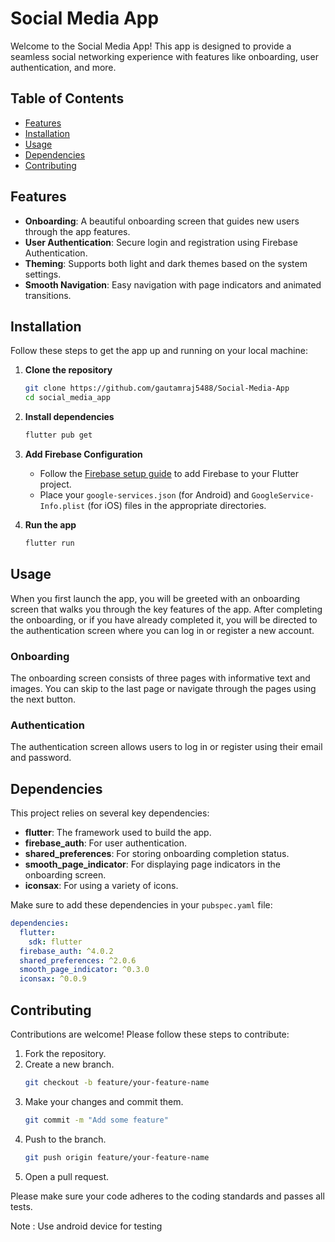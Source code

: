 # Social Media App

Welcome to the Social Media App! This app is designed to provide a seamless social networking experience with features like onboarding, user authentication, and more.

## Table of Contents
- [Features](#features)
- [Installation](#installation)
- [Usage](#usage)
- [Dependencies](#dependencies)
- [Contributing](#contributing)

## Features
- **Onboarding**: A beautiful onboarding screen that guides new users through the app features.
- **User Authentication**: Secure login and registration using Firebase Authentication.
- **Theming**: Supports both light and dark themes based on the system settings.
- **Smooth Navigation**: Easy navigation with page indicators and animated transitions.

## Installation
Follow these steps to get the app up and running on your local machine:

1. **Clone the repository**
    ```sh
    git clone https://github.com/gautamraj5488/Social-Media-App
    cd social_media_app
    ```

2. **Install dependencies**
    ```sh
    flutter pub get
    ```

3. **Add Firebase Configuration**
    - Follow the [Firebase setup guide](https://firebase.google.com/docs/flutter/setup) to add Firebase to your Flutter project.
    - Place your `google-services.json` (for Android) and `GoogleService-Info.plist` (for iOS) files in the appropriate directories.

4. **Run the app**
    ```sh
    flutter run
    ```

## Usage
When you first launch the app, you will be greeted with an onboarding screen that walks you through the key features of the app. After completing the onboarding, or if you have already completed it, you will be directed to the authentication screen where you can log in or register a new account.

### Onboarding
The onboarding screen consists of three pages with informative text and images. You can skip to the last page or navigate through the pages using the next button.

### Authentication
The authentication screen allows users to log in or register using their email and password.

## Dependencies
This project relies on several key dependencies:

- **flutter**: The framework used to build the app.
- **firebase_auth**: For user authentication.
- **shared_preferences**: For storing onboarding completion status.
- **smooth_page_indicator**: For displaying page indicators in the onboarding screen.
- **iconsax**: For using a variety of icons.

Make sure to add these dependencies in your `pubspec.yaml` file:

```yaml
dependencies:
  flutter:
    sdk: flutter
  firebase_auth: ^4.0.2
  shared_preferences: ^2.0.6
  smooth_page_indicator: ^0.3.0
  iconsax: ^0.0.9
```

## Contributing
Contributions are welcome! Please follow these steps to contribute:

1. Fork the repository.
2. Create a new branch.
    ```sh
    git checkout -b feature/your-feature-name
    ```
3. Make your changes and commit them.
    ```sh
    git commit -m "Add some feature"
    ```
4. Push to the branch.
    ```sh
    git push origin feature/your-feature-name
    ```
5. Open a pull request.

Please make sure your code adheres to the coding standards and passes all tests.


Note : Use android device for testing
